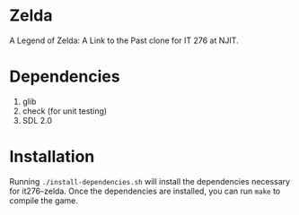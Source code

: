 # Zelda

A Legend of Zelda: A Link to the Past clone for IT 276 at NJIT.

# Dependencies

1. glib
2. check (for unit testing)
3. SDL 2.0

# Installation

Running `./install-dependencies.sh` will install the dependencies necessary for it276-zelda. Once the dependencies are installed, you can run `make` to compile the game.
